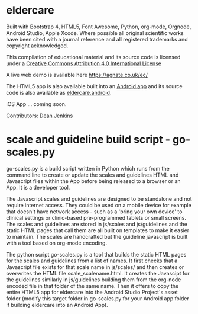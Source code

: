 # eldercare

Built with Bootstrap 4, HTML5, Font Awesome, Python, org-mode, Orgnode, Android Studio, Apple Xcode. Where possible all original scientific works have been cited with a journal reference and all registered trademarks and copyright acknowledged.

This compilation of educational material and its source code is licensed under a <a rel="license" href="http://creativecommons.org/licenses/by/4.0/">Creative Commons Attribution 4.0 International License</a>

A live web demo is available here <a href="https://agnate.co.uk/ec/">https://agnate.co.uk/ec/</a>

The HTML5 app is also available built into an <a href="https://play.google.com/store/apps/details?id=uk.co.agnate.eldercare">Android app</a> and its source code is also available as <a href="https://github.com/rdjenkins/eldercare.android">eldercare.android</a>.

iOS App ... coming soon.

Contributors:
<a href="https://about.me/deanjenkins">Dean Jenkins</a>

# scale and guideline build script - go-scales.py

go-scales.py is a build script written in Python which runs from the command line to create or update the scales and guidelines HTML and Javascript files within the App before being released to a browser or an App. It is a developer tool.

The Javascript scales and guidelines are designed to be standalone and not require internet access. They could be used on a mobile device for example that doesn't have network access - such as a 'bring your own device' to clinical settings or clinic-based pre-programmed tablets or small screens. The scales and guidelines are stored in js/scales and js/guidelines and the static HTML pages that call them are all built on templates to make it easier to maintain. The scales are handcrafted but the guideline javascript is built with a tool based on org-mode encoding.

The python script go-scales.py is a tool that builds the static HTML pages for the scales and guidelines from a list of names. It first checks that a Javascript file exists for that scale name in js/scales/ and then creates or overwrites the HTML file scale_scalename.html. It creates the Javascipt for the guidelines similarly in js/guidelines building them from the org-node encoded file in that folder of the same name. Then it offers to copy the entire HTML5 app for eldercare into the Android Studio Project's asset folder (modify this target folder in go-scales.py for your Android app folder if building eldercare into an Android App).
